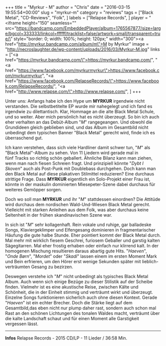 +++
title = "Myrkur - M"
author = "Chris"
date = "2016-03-15 19:55:54+00:00"
slug = "myrkur-m"
category = "reviews"
tags = ["Black Metal", "CD-Reviews", "Folk", ]
labels = ["Relapse Records", ]
player = "<iframe height=\"150\" seamless=\"\" src=\"https://bandcamp.com/EmbeddedPlayer/album=1765567877/size=large/bgcol=333333/linkcol=ffffff/tracklist=false/artwork=small/transparent=true/\" style=\"border: 0; width: 100%; height: 120px;\" width=\"300\"><a href=\"http://myrkur.bandcamp.com/album/m\">M by Myrkur</a></iframe>"
image = "http://necroslaughter.de/wp-content/uploads/2016/03/Myrkur-M.jpg"
links = ["<a href=\"https://myrkur.bandcamp.com/\">https://myrkur.bandcamp.com/</a>", "<a href=\"https://www.facebook.com/myrkurmyrkur\">https://www.facebook.com/myrkurmyrkur</a>", "<a href=\"https://www.facebook.com/RelapseRecords/\">https://www.facebook.com/RelapseRecords/</a>", "<a href=\"http://www.relapse.com/\">http://www.relapse.com/</a>", ]
+++

Unter uns: Anfangs habe ich den Hype um **MYRKUR** irgendwie nicht verstanden. Die selbstbetitelte EP wurde mir nahegelegt und ich fand es irgendwie zu dilettantisch. Klar, Hommage an die alte Black Metal Schule, und so weiter. Aber mich persönlich hat es nicht überzeugt. So bin ich auch eher verhalten an das Debüt-Album "_M_" rangegeangen. Und obwohl die Grundideen gleich geblieben sind, und das Album im Gesamtbild nicht unbedingt dem typischen Banner "Black Metal" gerecht wird, finde ich es überraschend gut.

Ich kann verstehen, dass sich viele Hardliner damit schwer tun, "_M_" als "Black Metal"-Album zu sehen. Von 11 Liedern wird gerade mal in fünf Tracks so richtig schön geballert. Ähnliche Bilanz kann man ziehen, wenn man nach fiesen Schreien fragt. Und prinzipiell könnte "_Dybt I Skoven_" auch als Post-Punk mit Doublebass durchgehen. Doch kann man den Black Metal auf diese plakativen Stilmittel reduzieren? Eine durchaus strittige Frage. Dass **MYRKUR** eigentlich ein Solo-Projekt einer Frau ist, könnte in der maskulin dominierten Miesepeter-Szene dabei durchaus für weiteres Gemöpper sorgen.

Doch wo soll man **MYRKUR** und ihr "_M_" stattdessen einordnen? Die Attitüde wird durchaus dem nordischen Wald-Und-Wiesen Black Metal gerecht. Vielleicht mit starken Anleihen aus dem Folk, was aber durchaus keine Seltenheit in der frühen skandinavischen Szene war.

In sich ist "_M_" sehr kollagenhaft. Rein vokale und ruhige, gar balladeske Songs, Klaviergeklimper und Elfengesang dominieren in fragmentarischer Häufung die gute halbe Stunde. Eher pointiert kommt der Black Metal durch. Mal mehr mit wirklich fiesem Geschrei, furiosem Geballer und garstig kalten Sägegitarren. Mal eher frostig erhaben oder einfach nur klirrend kalt. In der homogenen Mischung resultieren daraus abartig gute Hits. "_Haeven_", "_Onde Børn_", "_Mordet_" oder "_Skadi_" lassen einem im ersten Moment Mark und Bein erfrieren, um den Hörer erst wenige Sekunden später mit lieblich-verträumten Gesang zu bezirzen.

Deswegen verstehe ich "_M_" nicht unbedingt als typisches Black Metal Album. Auch wenn sich einige Bezüge zu dieser Stilistik auf der Scheibe finden. Vielmehr ist es eine akustische Reise, zwischen Kälte und Schönheit, die in der Einheit stimmig und verträumt wirkt und überzeugt. Einzelne Songs funktionieren sicherlich auch ohne diesen Kontext. Gerade "_Haeven_" ist ein echter Brecher. Doch die Stärke liegt auf dem Gesamtbild,das eben nicht nur plump daher rast, sondern auch schon mal Rast an den schönen Lichtungen des tonalen Waldes macht, verträumt über die kalte Landschaft schaut und für einen Moment alle Garstigkeit vergessen lässt.





---
**Infos**
Relapse Records - 2015
CD/LP - 11 Lieder / 36:58 Min.
